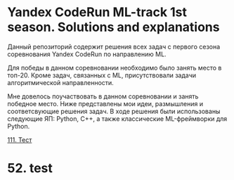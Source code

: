 # Yandex CodeRun ML-track 1st season. Solutions and explanations
Данный репозиторий содержит решения всех задач с первого сезона соревнования Yandex CodeRun по направлению ML. 

Для победы в данном соревновании необходимо было занять место в топ-20. Кроме задач, связанных с ML, присутствовали задачи алгоритмической направленности.

Мне довелось поучаствовать в данном соревновании и занять победное место. Ниже представлены мои идеи, размышления и соответсвующие решения задач. В ходе решения были использованы следующие ЯП: Python, C++, а также классические ML-фреймворки для Python.

[111. Тест](#52.-test)


# 52. test
